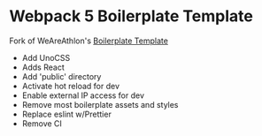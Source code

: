 # Webpack 5 Boilerplate Template

Fork of WeAreAthlon's [Boilerplate Template](https://github.com/WeAreAthlon/frontend-webpack-boilerplate)

- Add UnoCSS
- Adds React
- Add 'public' directory
- Activate hot reload for dev
- Enable external IP access for dev
- Remove most boilerplate assets and styles
- Replace eslint w/Prettier
- Remove CI
